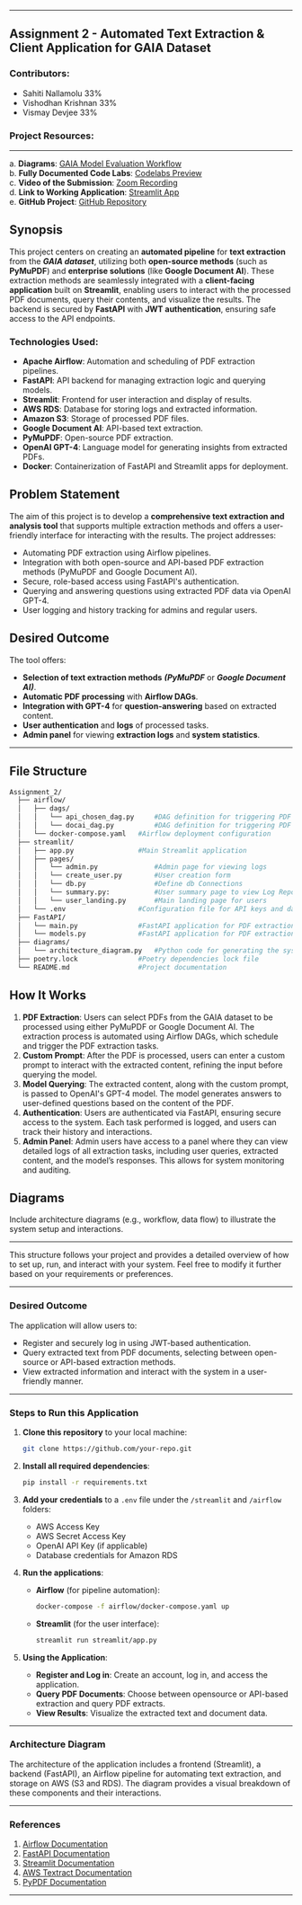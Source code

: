 
---

## **Assignment 2 - Automated Text Extraction & Client Application for GAIA Dataset**

### **Contributors**:
- Sahiti Nallamolu    33%
- Vishodhan Krishnan  33%
- Vismay Devjee       33%



### **Project Resources**:
---
a. **Diagrams**: [GAIA Model Evaluation Workflow](https://github.com/BigDataIA-Fall2024-TeamA6/Assignment_2)  
b. **Fully Documented Code Labs**: [Codelabs Preview](https://codelabs-preview.appspot.com/?file_id=1ZGC6z68GhI9cBCVnVT5GIKWnzV1W4MHhyUIaEwnXQ-Q/edit)  
c. **Video of the Submission**: [Zoom Recording](https://northeastern.zoom.us/rec/share/MQzuXGKgKpGnDPtB6VAmGLEtU0ioh_46KcFMUtSH9CtFNUAalQ6dVYT5xFjuA7iw.V3glsyZ5cz9BKUDt)  
d. **Link to Working Application**: [Streamlit App](https://team6app1.streamlit.app/)  
e. **GitHub Project**: [GitHub Repository](https://github.com/BigDataIA-Fall2024-TeamA6/Assignment_2)



## Synopsis

This project centers on creating an **automated pipeline** for **text extraction** from the ***GAIA dataset***, utilizing both **open-source methods** (such as **PyMuPDF**) and **enterprise solutions** (like **Google Document AI**). These extraction methods are seamlessly integrated with a **client-facing application** built on **Streamlit**, enabling users to interact with the processed PDF documents, query their contents, and visualize the results. The backend is secured by **FastAPI** with **JWT authentication**, ensuring safe access to the API endpoints.


### Technologies Used:
- **Apache Airflow**: Automation and scheduling of PDF extraction pipelines.
- **FastAPI**: API backend for managing extraction logic and querying models.
- **Streamlit**: Frontend for user interaction and display of results.
- **AWS RDS**: Database for storing logs and extracted information.
- **Amazon S3**: Storage of processed PDF files.
- **Google Document AI**: API-based text extraction.
- **PyMuPDF**: Open-source PDF extraction.
- **OpenAI GPT-4**: Language model for generating insights from extracted PDFs.
- **Docker**: Containerization of FastAPI and Streamlit apps for deployment.

## Problem Statement

The aim of this project is to develop a **comprehensive text extraction and analysis tool** that supports multiple extraction methods and offers a user-friendly interface for interacting with the results. The project addresses:
- Automating PDF extraction using Airflow pipelines.
- Integration with both open-source and API-based PDF extraction methods (PyMuPDF and Google Document AI).
- Secure, role-based access using FastAPI's authentication.
- Querying and answering questions using extracted PDF data via OpenAI GPT-4.
- User logging and history tracking for admins and regular users.


## Desired Outcome

The tool offers:
- **Selection of text extraction methods** ***(PyMuPDF*** or ***Google Document AI)***.
- **Automatic PDF processing** with **Airflow DAGs**.
- **Integration with GPT-4** for **question-answering** based on extracted content.
- **User authentication** and **logs** of processed tasks.
- **Admin panel** for viewing **extraction logs** and **system statistics**.
---

## File Structure

```bash
Assignment_2/
  ├── airflow/
  │   ├── dags/
  │   │   └── api_chosen_dag.py     #DAG definition for triggering PDF extractions using PyMuPDF
  │   │   └── docai_dag.py          #DAG definition for triggering PDF extractions using Google Document AI
  │   └── docker-compose.yaml   #Airflow deployment configuration
  ├── streamlit/
  │   ├── app.py                #Main Streamlit application
  │   ├── pages/
  │   │   └── admin.py              #Admin page for viewing logs
  │   │   └── create_user.py        #User creation form
  │   │   └── db.py                 #Define db Connections
  │   │   └── summary.py:           #User summary page to view Log Reports
  │   │   └── user_landing.py       #Main landing page for users
  │   └── .env                  #Configuration file for API keys and database connection
  ├── FastAPI/
  │   └── main.py               #FastAPI application for PDF extraction and GPT-4 integration
  │   └── models.py             #FastAPI application for PDF extraction and GPT-4 integration (Change description)
  ├── diagrams/
  │   └── architecture_diagram.py   #Python code for generating the system diagram
  ├── poetry.lock               #Poetry dependencies lock file
  └── README.md                 #Project documentation
```


## How It Works
1. **PDF Extraction**: Users can select PDFs from the GAIA dataset to be processed using either PyMuPDF or Google Document AI. The extraction process is automated using Airflow DAGs, which schedule and trigger the PDF extraction tasks.
2. **Custom Prompt**: After the PDF is processed, users can enter a custom prompt to interact with the extracted content, refining the input before querying the model.
3. **Model Querying**: The extracted content, along with the custom prompt, is passed to OpenAI's GPT-4 model. The model generates answers to user-defined questions based on the content of the PDF.
4. **Authentication**: Users are authenticated via FastAPI, ensuring secure access to the system. Each task performed is logged, and users can track their history and interactions.
5. **Admin Panel**: Admin users have access to a panel where they can view detailed logs of all extraction tasks, including user queries, extracted content, and the model’s responses. This allows for system monitoring and auditing.

## Diagrams

Include architecture diagrams (e.g., workflow, data flow) to illustrate the system setup and interactions.

---

This structure follows your project and provides a detailed overview of how to set up, run, and interact with your system. Feel free to modify it further based on your requirements or preferences.


---

### **Desired Outcome**

The application will allow users to:
- Register and securely log in using JWT-based authentication.
- Query extracted text from PDF documents, selecting between open-source or API-based extraction methods.
- View extracted information and interact with the system in a user-friendly manner.

---

### **Steps to Run this Application**

1. **Clone this repository** to your local machine:

   ```bash
   git clone https://github.com/your-repo.git
   ```

2. **Install all required dependencies**:

   ```bash
   pip install -r requirements.txt
   ```

3. **Add your credentials** to a `.env` file under the `/streamlit` and `/airflow` folders:

   - AWS Access Key
   - AWS Secret Access Key
   - OpenAI API Key (if applicable)
   - Database credentials for Amazon RDS

4. **Run the applications**:

   - **Airflow** (for pipeline automation):

     ```bash
     docker-compose -f airflow/docker-compose.yaml up
     ```

   - **Streamlit** (for the user interface):

     ```bash
     streamlit run streamlit/app.py
     ```

5. **Using the Application**:
   - **Register and Log in**: Create an account, log in, and access the application.
   - **Query PDF Documents**: Choose between opensource or API-based extraction and query PDF extracts.
   - **View Results**: Visualize the extracted text and document data.

---
### **Architecture Diagram**

The architecture of the application includes a frontend (Streamlit), a backend (FastAPI), an Airflow pipeline for automating text extraction, and storage on AWS (S3 and RDS). The diagram provides a visual breakdown of these components and their interactions.

---

### **References**

1. [Airflow Documentation](https://airflow.apache.org/)
2. [FastAPI Documentation](https://fastapi.tiangolo.com/)
3. [Streamlit Documentation](https://docs.streamlit.io/)
4. [AWS Textract Documentation](https://aws.amazon.com/textract/)
5. [PyPDF Documentation](https://pypdf.readthedocs.io/)

---
